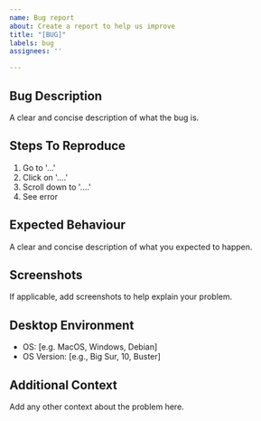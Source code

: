 ```yaml
---
name: Bug report
about: Create a report to help us improve
title: "[BUG]"
labels: bug
assignees: ''

---
```


## Bug Description
A clear and concise description of what the bug is.

## Steps To Reproduce
1. Go to '...'
2. Click on '....'
3. Scroll down to '....'
4. See error

## Expected Behaviour
A clear and concise description of what you expected to happen.

## Screenshots
If applicable, add screenshots to help explain your problem.

## Desktop Environment
 - OS: [e.g. MacOS, Windows, Debian]
 - OS Version: [e.g., Big Sur, 10, Buster]

## Additional Context
Add any other context about the problem here.
